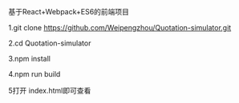 基于React+Webpack+ES6的前端项目

1.git clone https://github.com/Weipengzhou/Quotation-simulator.git

2.cd Quotation-simulator

3.npm install

4.npm run build

5打开 index.html即可查看
